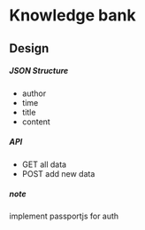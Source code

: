 # Knowledge bank

## Design

##### JSON Structure

- author
- time
- title
- content

##### API

- GET all data
- POST add new data

##### note

implement passportjs for auth
